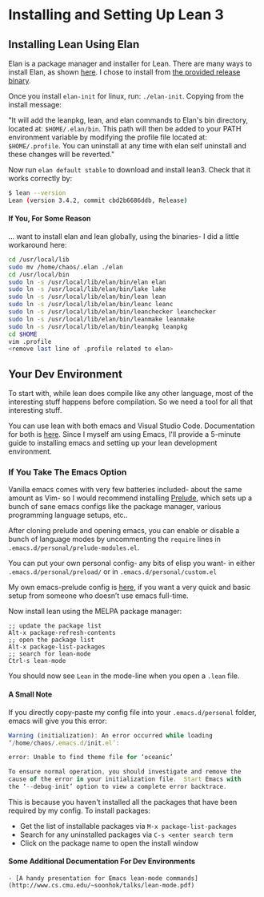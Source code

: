 # Installing and Setting Up Lean 3

## Installing Lean Using Elan

Elan is a package manager and installer for Lean. There are many ways to install Elan, as shown [here](https://github.com/leanprover/elan#manual-installation). I chose to install from [the provided release binary](https://github.com/leanprover/elan/releases/tag/v1.3.1).

Once you install `elan-init` for linux, run: `./elan-init`. Copying from the install message:

"It will add the leanpkg, lean, and elan commands to Elan's bin directory, located at: `$HOME/.elan/bin`. This path will then be added to your PATH environment variable by modifying the profile file located at: `$HOME/.profile`. You can uninstall at any time with elan self uninstall and these changes will
be reverted."

Now run `elan default stable` to download and install lean3.  Check that it works correctly by:

``` bash
$ lean --version
Lean (version 3.4.2, commit cbd2b6686ddb, Release)
```

#### If You, For Some Reason

... want to install elan and lean globally, using the binaries- I did a little workaround here:

``` bash
cd /usr/local/lib
sudo mv /home/chaos/.elan ./elan
cd /usr/local/bin
sudo ln -s /usr/local/lib/elan/bin/elan elan
sudo ln -s /usr/local/lib/elan/bin/lake lake
sudo ln -s /usr/local/lib/elan/bin/lean lean
sudo ln -s /usr/local/lib/elan/bin/leanc leanc
sudo ln -s /usr/local/lib/elan/bin/leanchecker leanchecker
sudo ln -s /usr/local/lib/elan/bin/leanmake leanmake
sudo ln -s /usr/local/lib/elan/bin/leanpkg leanpkg
cd $HOME
vim .profile
<remove last line of .profile related to elan>
```

## Your Dev Environment

To start with, while lean does compile like any other language, most of the interesting stuff happens before compilation. So we need a tool for all that interesting stuff.

You can use lean with both emacs and Visual Studio Code. Documentation for both is [here](https://leanprover.github.io/reference/using_lean.html). Since I myself am using Emacs, I'll provide a 5-minute guide to installing emacs and setting up your lean development environment.

### If You Take The Emacs Option

Vanilla emacs comes with very few batteries included- about the same amount as Vim- so I would recommend installing [Prelude](https://github.com/bbatsov/prelude), which sets up a bunch of sane emacs configs like the package manager, various programming language setups, etc..

After cloning prelude and opening emacs, you can enable or disable a bunch of language modes by uncommenting the `require` lines in `.emacs.d/personal/prelude-modules.el`.

You can put your own personal config- any bits of elisp you want- in either `.emacs.d/personal/preload/` or in `.emacs.d/personal/custom.el`

My own emacs-prelude config is [here](https://github.com/AdLucem/autognomy/tree/master/pretty/cieltechno/personal), if you want a very quick and basic setup from someone who doesn’t use emacs full-time.

Now install lean using the MELPA package manager:

``` emacs-lisp
;; update the package list
Alt-x package-refresh-contents
;; open the package list
Alt-x package-list-packages
;; search for lean-mode
Ctrl-s lean-mode
```

You should now see `Lean` in the mode-line when you open a `.lean` file.

#### A Small Note

If you directly copy-paste my config file into your `.emacs.d/personal` folder, emacs will give you this error:

```jsx
Warning (initialization): An error occurred while loading
‘/home/chaos/.emacs.d/init.el’:

error: Unable to find theme file for ‘oceanic’

To ensure normal operation, you should investigate and remove the
cause of the error in your initialization file.  Start Emacs with
the ‘--debug-init’ option to view a complete error backtrace.
```

This is because you haven't installed all the packages that have been required by my config. To install packages:

- Get the list of installable packages via `M-x package-list-packages`
- Search for any uninstalled packages via `C-s <enter search term`
- Click on the package name to open the install window

#### Some Additional Documentation For Dev Environments

    - [A handy presentation for Emacs lean-mode commands](http://www.cs.cmu.edu/~soonhok/talks/lean-mode.pdf)
